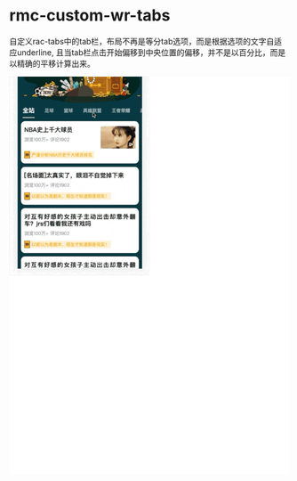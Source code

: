 # rmc-custom-wr-tabs
自定义rac-tabs中的tab栏，布局不再是等分tab选项，而是根据选项的文字自适应underline, 且当tab栏点击开始偏移到中央位置的偏移，并不是以百分比，而是以精确的平移计算出来。

![avator](./等间距.gif)
